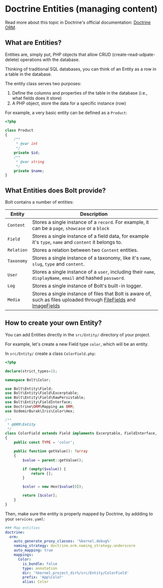 Doctrine Entities (managing content)
====================================

Read more about this topic in Doctrine's official documentation: [Doctrine ORM][docs].

## What are Entities?

Entities are, simply put, PHP objects that allow CRUD (create-read-udpate-delete) operations
with the database.

Thinking of traditional SQL databases, you can think of an Entity as a row in a table in the database.

The entity class serves two purposes:

1. Define the columns and properties of the table in the database (i.e., what fields does it store)
2. A PHP object, store the data for a specific instance (row)

For example, a very basic entity can be defined as a `Product`:

```php
<?php

class Product
{
    /**
     * @var int
     */
    private $id;
    /**
     * @var string
     */
    private $name;
}
```

## What Entities does Bolt provide?

Bolt contains a number of entities:

| Entity     | Description |
|------------|-------------|
| `Content` | Stores a single instance of a `record`. For example, it can be a `page`, `showcase` or a `block` |
| `Field` | Stores a single instance of a field data, for example it's `type`, `name` and `content` it belongs to. |
| `Relation` | Stores a relation between two `Content` entities.  |
| `Taxonomy` | Stores a single instance of a taxonomy, like it's `name`, `slug`, `type` and `content`. |
| `User` | Stores a single instance of a `user`, including their `name`, `displayName`, `email` and hashed `password`. |
| `Log` | Stores a single instance of Bolt's built-in logger. |
| `Media` | Stores a single instance of files that Bolt is aware of, such as files uploaded through [FileFields][filefields] and [ImageFields][imagefields] | 


## How to create your own Entity?

You can add Entities directly in the `src/Entity/` directory of your project.

For example, let's create a new Field type `color`, which will be an entity.

In `src/Entity/` create a class `ColorField.php`:

```php
<?php

declare(strict_types=1);

namespace Bolt\Color;

use Bolt\Entity\Field;
use Bolt\Entity\Field\Excerptable;
use Bolt\Entity\Field\RawPersistable;
use Bolt\Entity\FieldInterface;
use Doctrine\ORM\Mapping as ORM;
use OzdemirBurak\Iris\Color\Hex;

/**
 * @ORM\Entity
 */
class ColorField extends Field implements Excerptable, FieldInterface, RawPersistable
{
    public const TYPE = 'color';

    public function getValue(): ?array
    {
        $value = parent::getValue();

        if (empty($value)) {
            return [];
        }

        $color = new Hex($value[0]);

        return [$color];
    }
}
```

Then, make sure the entity is properly mapped by Doctrine, by addding to your `services.yaml`:

```yaml
### Map entities
doctrine:
  orm:
    auto_generate_proxy_classes: '%kernel.debug%'
    naming_strategy: doctrine.orm.naming_strategy.underscore
    auto_mapping: true
    mappings:
      Color:
        is_bundle: false
        type: annotation
        dir: '%kernel.project_dir%/src/Entity/ColorField'
        prefix: 'App\Color'
        alias: Color
```

[docs]: https://www.doctrine-project.org/projects/orm.html
[filefields]: /fields/file
[imagefields]: /fields/image